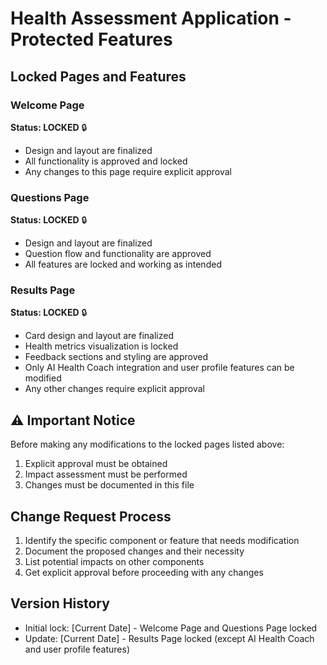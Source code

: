 # Health Assessment Application - Protected Features

## Locked Pages and Features

### Welcome Page

**Status: LOCKED** 🔒

- Design and layout are finalized
- All functionality is approved and locked
- Any changes to this page require explicit approval

### Questions Page

**Status: LOCKED** 🔒

- Design and layout are finalized
- Question flow and functionality are approved
- All features are locked and working as intended

### Results Page

**Status: LOCKED** 🔒

- Card design and layout are finalized
- Health metrics visualization is locked
- Feedback sections and styling are approved
- Only AI Health Coach integration and user profile features can be modified
- Any other changes require explicit approval

## ⚠️ Important Notice

Before making any modifications to the locked pages listed above:

1. Explicit approval must be obtained
2. Impact assessment must be performed
3. Changes must be documented in this file

## Change Request Process

1. Identify the specific component or feature that needs modification
2. Document the proposed changes and their necessity
3. List potential impacts on other components
4. Get explicit approval before proceeding with any changes

## Version History

- Initial lock: [Current Date] - Welcome Page and Questions Page locked
- Update: [Current Date] - Results Page locked (except AI Health Coach and user profile features)
